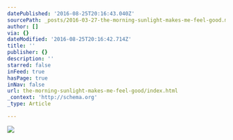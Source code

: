 ```yaml
---
datePublished: '2016-08-25T20:16:43.040Z'
sourcePath: _posts/2016-03-27-the-morning-sunlight-makes-me-feel-good.md
author: []
via: {}
dateModified: '2016-08-25T20:16:42.714Z'
title: ''
publisher: {}
description: ''
starred: false
inFeed: true
hasPage: true
inNav: false
url: the-morning-sunlight-makes-me-feel-good/index.html
_context: 'http://schema.org'
_type: Article

---
```

![](https://s3-us-west-2.amazonaws.com/the-grid-img/p/1d25e202bcb2fec2d33a60f3184f407df998ffa8.png)